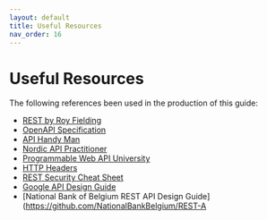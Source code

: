 ```yaml
---
layout: default
title: Useful Resources
nav_order: 16
---
```

# Useful Resources

The following references been used in the production of this guide:

-   [REST by Roy Fielding](https://www.ics.uci.edu/~fielding/pubs/dissertation/top.htm)
-   [OpenAPI Specification](https://github.com/OAI/OpenAPI-Specification)
-   [API Handy Man](https://apihandyman.io)
-   [Nordic API Practitioner](https://nordicapis.com/)
-   [Programmable Web API University](https://www.programmableweb.com/api-university)
-   [HTTP Headers](https://developer.mozilla.org/en-US/docs/Web/HTTP)
-   [REST Security Cheat Sheet](https://www.owasp.org/index.php/REST_Security_Cheat_Sheet)
-   [Google API Design Guide](https://cloud.google.com/apis/design/)
-   [National Bank of Belgium REST API Design Guide](https://github.com/NationalBankBelgium/REST-A
